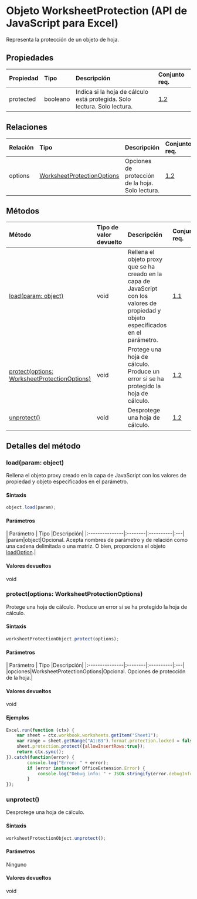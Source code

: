 # <a name="worksheetprotection-object-javascript-api-for-excel"></a>Objeto WorksheetProtection (API de JavaScript para Excel)

Representa la protección de un objeto de hoja.

## <a name="properties"></a>Propiedades

| Propiedad     | Tipo   |Descripción| Conjunto req.|
|:---------------|:--------|:----------|:----|
|protected|booleano|Indica si la hoja de cálculo está protegida. Solo lectura. Solo lectura.|[1.2](../requirement-sets/excel-api-requirement-sets.md)|

## <a name="relationships"></a>Relaciones
| Relación | Tipo   |Descripción| Conjunto req.|
|:---------------|:--------|:----------|:----|
|options|[WorksheetProtectionOptions](worksheetprotectionoptions.md)|Opciones de protección de la hoja. Solo lectura.|[1.2](../requirement-sets/excel-api-requirement-sets.md)|

## <a name="methods"></a>Métodos

| Método           | Tipo de valor devuelto    |Descripción| Conjunto req.|
|:---------------|:--------|:----------|:----|
|[load(param: object)](#loadparam-object)|void|Rellena el objeto proxy que se ha creado en la capa de JavaScript con los valores de propiedad y objeto especificados en el parámetro.|[1.1](../requirement-sets/excel-api-requirement-sets.md)|
|[protect(options: WorksheetProtectionOptions)](#protectoptions-worksheetprotectionoptions)|void|Protege una hoja de cálculo. Produce un error si se ha protegido la hoja de cálculo.|[1.2](../requirement-sets/excel-api-requirement-sets.md)|
|[unprotect()](#unprotect)|void|Desprotege una hoja de cálculo.|[1.2](../requirement-sets/excel-api-requirement-sets.md)|

## <a name="method-details"></a>Detalles del método


### <a name="loadparam-object"></a>load(param: object)
Rellena el objeto proxy creado en la capa de JavaScript con los valores de propiedad y objeto especificados en el parámetro.

#### <a name="syntax"></a>Sintaxis
```js
object.load(param);
```

#### <a name="parameters"></a>Parámetros
| Parámetro    | Tipo   |Descripción|
|:---------------|:--------|:----------|:---|
|param|object|Opcional. Acepta nombres de parámetro y de relación como una cadena delimitada o una matriz. O bien, proporciona el objeto [loadOption](loadoption.md).|

#### <a name="returns"></a>Valores devueltos
void

### <a name="protectoptions-worksheetprotectionoptions"></a>protect(options: WorksheetProtectionOptions)
Protege una hoja de cálculo. Produce un error si se ha protegido la hoja de cálculo.

#### <a name="syntax"></a>Sintaxis
```js
worksheetProtectionObject.protect(options);
```

#### <a name="parameters"></a>Parámetros
| Parámetro    | Tipo   |Descripción|
|:---------------|:--------|:----------|:---|
|opciones|WorksheetProtectionOptions|Opcional. Opciones de protección de la hoja.|

#### <a name="returns"></a>Valores devueltos
void

#### <a name="examples"></a>Ejemplos
```js
Excel.run(function (ctx) { 
    var sheet = ctx.workbook.worksheets.getItem("Sheet1");
    var range = sheet.getRange("A1:B3").format.protection.locked = false;
    sheet.protection.protect({allowInsertRows:true});
    return ctx.sync(); 
}).catch(function(error) {
        console.log("Error: " + error);
        if (error instanceof OfficeExtension.Error) {
            console.log("Debug info: " + JSON.stringify(error.debugInfo));
        }
});

```
### <a name="unprotect"></a>unprotect()
Desprotege una hoja de cálculo.

#### <a name="syntax"></a>Sintaxis
```js
worksheetProtectionObject.unprotect();
```

#### <a name="parameters"></a>Parámetros
Ninguno

#### <a name="returns"></a>Valores devueltos
void
